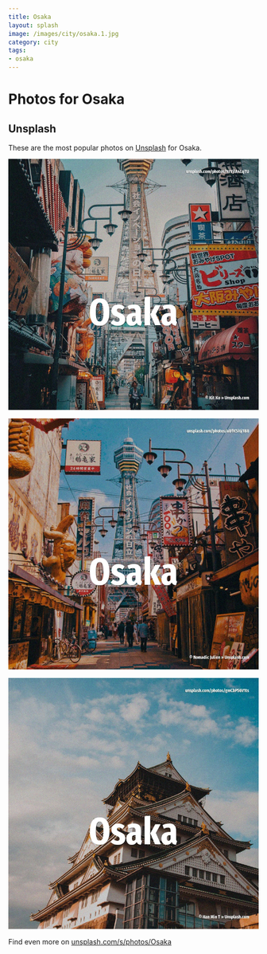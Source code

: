 ```yaml
---
title: Osaka
layout: splash
image: /images/city/osaka.1.jpg
category: city
tags:
- osaka
---
```

# Photos for Osaka

## Unsplash

These are the most popular photos on [Unsplash](https://unsplash.com) for Osaka.

![Osaka](/images/city/osaka.1.jpg)

![Osaka](/images/city/osaka.2.jpg)

![Osaka](/images/city/osaka.3.jpg)

Find even more on [unsplash.com/s/photos/Osaka](https://unsplash.com/s/photos/Osaka)